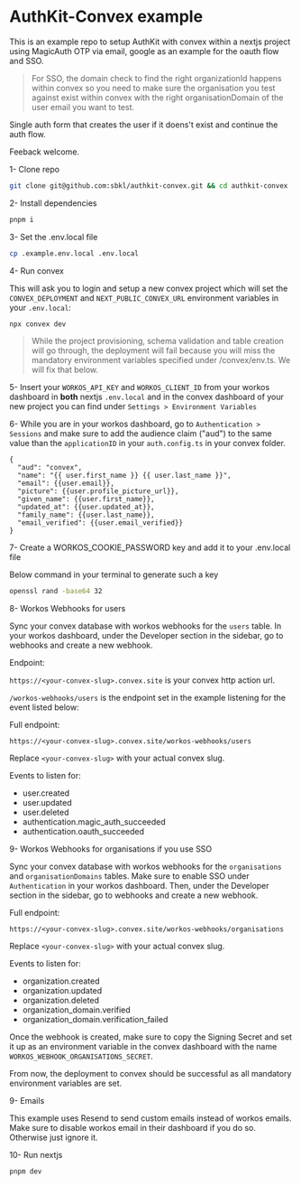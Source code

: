 # AuthKit-Convex example

This is an example repo to setup AuthKit with convex within a nextjs project using MagicAuth OTP via email, google as an example for the oauth flow and SSO.

> For SSO, the domain check to find the right organizationId happens within convex so you need to make sure the organisation you test against exist within convex with the right organisationDomain of the user email you want to test.

Single auth form that creates the user if it doens't exist and continue the auth flow.

Feeback welcome.

1- Clone repo

```bash
git clone git@github.com:sbkl/authkit-convex.git && cd authkit-convex
```

2- Install dependencies

```bash
pnpm i
```

3- Set the .env.local file

```bash
cp .example.env.local .env.local
```

4- Run convex

This will ask you to login and setup a new convex project which will set the `CONVEX_DEPLOYMENT` and `NEXT_PUBLIC_CONVEX_URL` environment variables in your `.env.local`:

```bash
npx convex dev
```

> While the project provisioning, schema validation and table creation will go through, the deployment will fail because you will miss the mandatory environment variables specified under /convex/env.ts. We will fix that below.

5- Insert your `WORKOS_API_KEY` and `WORKOS_CLIENT_ID` from your workos dashboard in **both** nextjs `.env.local` and in the convex dashboard of your new project you can find under `Settings > Environment Variables`

6- While you are in your workos dashboard, go to `Authentication > Sessions` and make sure to add the audience claim ("aud") to the same value than the `applicationID` in your `auth.config.ts` in your convex folder.

```
{
  "aud": "convex",
  "name": "{{ user.first_name }} {{ user.last_name }}",
  "email": {{user.email}},
  "picture": {{user.profile_picture_url}},
  "given_name": {{user.first_name}},
  "updated_at": {{user.updated_at}},
  "family_name": {{user.last_name}},
  "email_verified": {{user.email_verified}}
}
```

7- Create a WORKOS_COOKIE_PASSWORD key and add it to your .env.local file

Below command in your terminal to generate such a key

```bash
openssl rand -base64 32
```

8- Workos Webhooks for users

Sync your convex database with workos webhooks for the `users` table. In your workos dashboard, under the Developer section in the sidebar, go to webhooks and create a new webhook.

Endpoint:

`https://<your-convex-slug>.convex.site` is your convex http action url.

`/workos-webhooks/users` is the endpoint set in the example listening for the event listed below:

Full endpoint:

```
https://<your-convex-slug>.convex.site/workos-webhooks/users
```

Replace `<your-convex-slug>` with your actual convex slug.

Events to listen for:

- user.created
- user.updated
- user.deleted
- authentication.magic_auth_succeeded
- authentication.oauth_succeeded

9- Workos Webhooks for organisations if you use SSO

Sync your convex database with workos webhooks for the `organisations` and `organisationDomains` tables. Make sure to enable SSO under `Authentication` in your workos dashboard. Then, under the Developer section in the sidebar, go to webhooks and create a new webhook.

Full endpoint:

```
https://<your-convex-slug>.convex.site/workos-webhooks/organisations
```

Replace `<your-convex-slug>` with your actual convex slug.

Events to listen for:

- organization.created
- organization.updated
- organization.deleted
- organization_domain.verified
- organization_domain.verification_failed

Once the webhook is created, make sure to copy the Signing Secret and set it up as an environment variable in the convex dashboard with the name `WORKOS_WEBHOOK_ORGANISATIONS_SECRET`.

From now, the deployment to convex should be successful as all mandatory environment variables are set.

9- Emails

This example uses Resend to send custom emails instead of workos emails. Make sure to disable workos email in their dashboard if you do so. Otherwise just ignore it.

10- Run nextjs

```bash
pnpm dev
```
